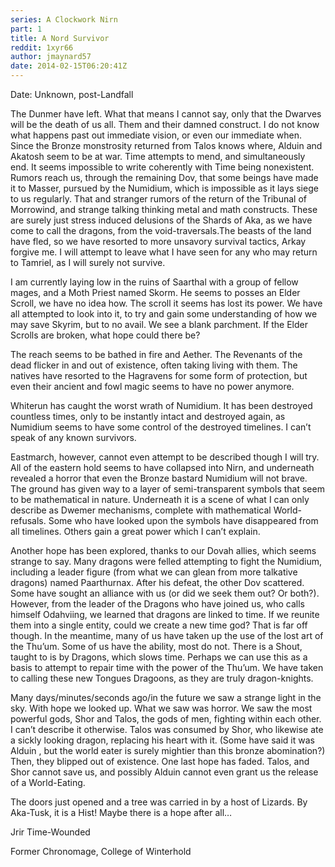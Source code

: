 ```yaml
---
series: A Clockwork Nirn
part: 1
title: A Nord Survivor
reddit: 1xyr66
author: jmaynard57
date: 2014-02-15T06:20:41Z
---
```


Date: Unknown, post-Landfall

The Dunmer have left. What that means I cannot say, only that the Dwarves will
be the death of us all. Them and their damned construct. I do not know what
happens past out immediate vision, or even our immediate when. Since the Bronze
monstrosity returned from Talos knows where, Alduin and Akatosh seem to be at
war. Time attempts to mend, and simultaneously end. It seems impossible to write
coherently with Time being nonexistent. Rumors reach us, through the remaining
Dov, that some beings have made it to Masser, pursued by the Numidium, which is
impossible as it lays siege to us regularly. That and stranger rumors of the
return of the Tribunal of Morrowind, and strange talking thinking metal and math
constructs. These are surely just stress induced delusions of the Shards of Aka,
as we have come to call the dragons, from the void-traversals.The beasts of the
land have fled, so we have resorted to more unsavory survival tactics, Arkay
forgive me. I will attempt to leave what I have seen for any who may return to
Tamriel, as I will surely not survive.

I am currently laying low in the ruins of Saarthal with a group of fellow mages,
and a Moth Priest named Skorm. He seems to posses an Elder Scroll, we have no
idea how. The scroll it seems has lost its power. We have all attempted to look
into it, to try and gain some understanding of how we may save Skyrim, but to no
avail. We see a blank parchment. If the Elder Scrolls are broken, what hope
could there be?

The reach seems to be bathed in fire and Aether. The Revenants of the dead
flicker in and out of existence, often taking living with them. The natives have
resorted to the Hagravens for some form of protection, but even their ancient
and fowl magic seems to have no power anymore.

Whiterun has caught the worst wrath of Numidium. It has been destroyed countless
times, only to be instantly intact and destroyed again, as Numidium seems to
have some control of the destroyed timelines. I can’t speak of any known
survivors.

Eastmarch, however, cannot even attempt to be described though I will try. All
of the eastern hold seems to have collapsed into Nirn, and underneath revealed a
horror that even the Bronze bastard Numidium will not brave. The ground has
given way to a layer of semi-transparent symbols that seem to be mathematical in
nature. Underneath it is a scene of what I can only describe as Dwemer
mechanisms, complete with mathematical World-refusals. Some who have looked upon
the symbols have disappeared from all timelines. Others gain a great power which
I can’t explain.

Another hope has been explored, thanks to our Dovah allies, which seems strange
to say. Many dragons were felled attempting to fight the Numidium, including a
leader figure (from what we can glean from more talkative dragons) named
Paarthurnax. After his defeat, the other Dov scattered. Some have sought an
alliance with us (or did we seek them out? Or both?). However, from the leader
of the Dragons who have joined us, who calls himself Odahviing, we learned that
dragons are linked to time. If we reunite them into a single entity, could we
create a new time god? That is far off though. In the meantime, many of us have
taken up the use of the lost art of the Thu’um. Some of us have the ability,
most do not. There is a Shout, taught to is by Dragons, which slows time.
Perhaps we can use this as a basis to attempt to repair time with the power of
the Thu’um. We have taken to calling these new Tongues Dragoons, as they are
truly dragon-knights.

Many days/minutes/seconds ago/in the future we saw a strange light in the sky.
With hope we looked up. What we saw was horror. We saw the most powerful gods,
Shor and Talos, the gods of men, fighting within each other. I can’t describe it
otherwise. Talos was consumed by Shor, who likewise ate a sickly looking dragon,
replacing his heart with it. (Some have said it was Alduin , but the world eater
is surely mightier than this bronze abomination?) Then, they blipped out of
existence. One last hope has faded. Talos, and Shor cannot save us, and possibly
Alduin cannot even grant us the release of a World-Eating.

The doors just opened and a tree was carried in by a host of Lizards. By
Aka-Tusk, it is a Hist! Maybe there is a hope after all…

Jrir Time-Wounded

Former Chronomage, College of Winterhold
